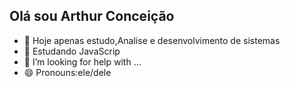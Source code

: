 ## Olá sou Arthur Conceição 

- 🔭 Hoje apenas estudo,Analise e desenvolvimento de sistemas
- 🌱 Estudando JavaScrip
- 🤔 I’m looking for help with ...
- 😄 Pronouns:ele/dele
